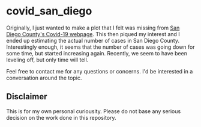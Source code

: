 # covid\_san\_diego
Originally, I just wanted to make a plot that I felt was missing from [San Diego County's Covid-19 webpage](https://www.sandiegocounty.gov/content/sdc/hhsa/programs/phs/community_epidemiology/dc/2019-nCoV/status.html). This then piqued my interest and I ended up estimating the actual number of cases in San Diego County. Interestingly enough, it seems that the number of cases was going down for some time, but started increasing again. Recently, we seem to have been leveling off, but only time will tell.  
  
Feel free to contact me for any questions or concerns. I'd be interested in a conversation around the topic.

## Disclaimer
This is for my own personal curiousity. Please do not base any serious decision on the work done in this repository.  
